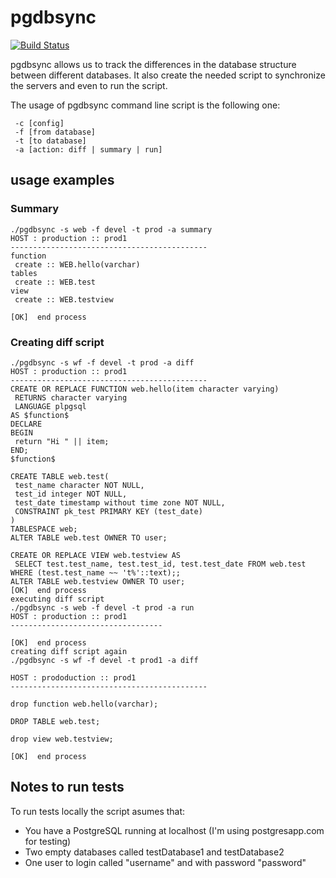 pgdbsync
===========

[![Build Status](https://travis-ci.org/gonzalo123/pgdbsync.svg?branch=master)](https://travis-ci.org/gonzalo123/pgdbsync)

pgdbsync allows us to track the differences in the database structure between different databases. It also create the needed script to synchronize the servers and even to run the script.

The usage of pgdbsync command line script is the following one:
```
 -c [config]
 -f [from database]
 -t [to database]
 -a [action: diff | summary | run]
```

## usage examples

### Summary
```
./pgdbsync -s web -f devel -t prod -a summary
HOST : production :: prod1
--------------------------------------------
function
 create :: WEB.hello(varchar)
tables
 create :: WEB.test
view
 create :: WEB.testview

[OK]  end process
```

### Creating diff script
```
./pgdbsync -s wf -f devel -t prod -a diff
HOST : production :: prod1
--------------------------------------------
CREATE OR REPLACE FUNCTION web.hello(item character varying)
 RETURNS character varying
 LANGUAGE plpgsql
AS $function$
DECLARE
BEGIN
 return "Hi " || item;
END;
$function$

CREATE TABLE web.test(
 test_name character NOT NULL,
 test_id integer NOT NULL,
 test_date timestamp without time zone NOT NULL,
 CONSTRAINT pk_test PRIMARY KEY (test_date)
)
TABLESPACE web;
ALTER TABLE web.test OWNER TO user;

CREATE OR REPLACE VIEW web.testview AS
 SELECT test.test_name, test.test_id, test.test_date FROM web.test WHERE (test.test_name ~~ 't%'::text);;
ALTER TABLE web.testview OWNER TO user;
[OK]  end process
executing diff script
./pgdbsync -s web -f devel -t prod -a run
HOST : production :: prod1
----------------------------------
﻿
[OK]  end process
creating diff script again
./pgdbsync -s wf -f devel -t prod1 -a diff

HOST : prododuction :: prod1
--------------------------------------------

drop function web.hello(varchar);

DROP TABLE web.test;

drop view web.testview;

[OK]  end process
```

## Notes to run tests
To run tests locally the script asumes that:
- You have a PostgreSQL running at localhost (I'm using postgresapp.com for testing)
- Two empty databases called testDatabase1 and testDatabase2
- One user to login called "username" and with password "password"
